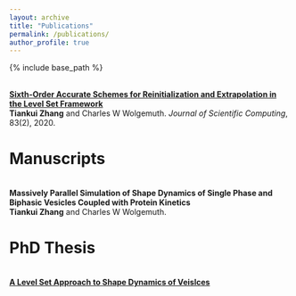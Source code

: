 ```yaml
---
layout: archive
title: "Publications"
permalink: /publications/
author_profile: true
---
```


{% include base_path %}



<br><b>[Sixth-Order Accurate Schemes for Reinitialization and Extrapolation in the Level Set Framework](https://tiankuizhang.github.io/publications/zhang2020sixth)</b><br>
<b>Tiankui Zhang</b> and Charles W Wolgemuth. <i>Journal of Scientific Computing</i>, 83(2), 2020.

# Manuscripts

<br><b> Massively Parallel Simulation of Shape Dynamics of Single Phase and Biphasic Vesicles Coupled with Protein Kinetics</b><br>
<b>Tiankui Zhang</b> and Charles W Wolgemuth. 

# PhD Thesis

<br><b>[A Level Set Approach to Shape Dynamics of Veislces](https://tiankuizhang.github.io/publications/00TiankuiZhangThesis2020)</b><br>
